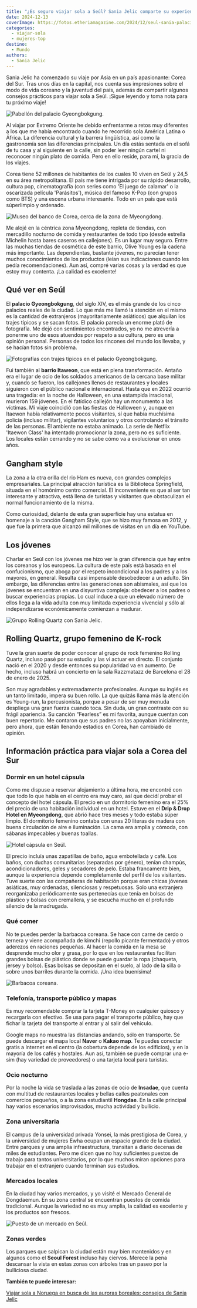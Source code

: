 ```yaml
---
title: "¿Es seguro viajar sola a Seúl? Sania Jelic comparte su experiencia en Corea del Sur"
date: 2024-12-13
coverImage: https://fotos.etheriamagazine.com/2024/12/seul-sania-palacio-pabellon-Gyeongbokgung.jpg
categories: 
  - viajar-sola
  - mujeres-top
destino: 
  - Mundo
authors: 
  - Sania Jelic
---
```


Sania Jelic ha comenzado su viaje por Asia en un país apasionante: Corea del Sur. Tras 
unos días en la capital, nos cuenta sus impresiones sobre el modo de vida coreano y la 
juventud del país, además de compartir algunos consejos prácticos para viajar sola a 
Seúl. ¡Sigue leyendo y toma nota para tu próximo viaje! 

![Pabellón del palacio Gyeongbokgung.](https://fotos.etheriamagazine.com/2024/12/seul-sania-palacio-pabellon-Gyeongbokgung.jpg "Pabellón del palacio Gyeongbokgung. © Sania Jelic")

Al viajar por Extremo Oriente he debido enfrentarme a retos muy diferentes a los que me 
había encontrado cuando he recorrido sola América Latina o África. La diferencia 
cultural y la barrera lingüística, así como la gastronomía son las diferencias 
principales. Un día estás sentada en el sofá de tu casa y al siguiente en la calle, sin 
poder leer ningún cartel ni reconocer ningún plato de comida. Pero en ello reside, para 
mí, la gracia de los viajes. 

Corea tiene 52 millones de habitantes de los cuales 10 viven en Seúl y 24,5 en su área 
metropolitana. El país me tiene intrigada por su rápido desarrollo, cultura pop, 
cinematografía (con series como 'El juego de calamar' o la oscarizada película 
'Parásitos'), música del famoso K-Pop (con grupos como BTS) y una escena urbana 
interesante. Todo en un país que está súperlimpio y ordenado. 

![Museo del banco de Corea, cerca de la zona de Myeongdong.](https://fotos.etheriamagazine.com/2024/12/seul-sania-museo-banco-corea.jpg "Museo del Banco de Corea, cerca de la zona de Myeongdong. © Sania Jelic")

Me alojé en la céntrica zona Myeongdong, repleta de tiendas, con mercadillo nocturno de 
comida y restaurantes de todo tipo (desde estrella Michelin hasta bares caseros en 
callejones). Es un lugar muy seguro. Entre las muchas tiendas de cosmética de este 
barrio, Olive Young es la cadena más importante. Las dependientas, bastante jóvenes, no 
parecían tener muchos conocimientos de los productos (leían sus indicaciones cuando les 
pedía recomendaciones). Aun así, compré varias cosas y la verdad es que estoy muy 
contenta. ¡La calidad es excelente! 

## Qué ver en Seúl 

El **palacio Gyeongbokgung**, del siglo XIV, es el más grande de los cinco palacios 
reales de la ciudad. Lo que más me llamó la atención en el mismo es la cantidad de 
extranjeros (mayoritariamente asiáticos) que alquilan los trajes típicos y se sacan 
fotos. El palacio parecía un enorme plató de fotografía. Me dejó con sentimientos 
encontrados, yo no me atrevería a ponerme uno de esos atuendos por respeto a su cultura, 
pero es una opinión personal. Personas de todos los rincones del mundo los llevaba, y se 
hacían fotos sin problema. 

![Fotografías con trajes típicos en el palacio Gyeongbokgung.](https://fotos.etheriamagazine.com/2024/12/seul-sania-palacio-Gyeongbokgung.jpg "Fotografías con trajes típicos en el palacio Gyeongbokgung. © Sania Jelic")

Fui también al **barrio Itaweon**, que está en plena transformación. Antaño era el lugar 
de ocio de los soldados americanos de la cercana base militar y, cuando se fueron, los 
callejones llenos de restaurantes y locales siguieron con el público nacional e 
internacional. Hasta que en 2022 ocurrió una tragedia: en la noche de Halloween, en una 
estampida irracional, murieron 159 jóvenes. En el fatídico callejón hay un monumento a 
las víctimas. Mi viaje coincidió con las fiestas de Halloween y, aunque en Itaewon había 
relativamente pocos visitantes, sí que había muchísima policía (incluso militar), 
vigilantes voluntarios y otros controlando el tránsito de las personas. El ambiente no 
estaba animado. La serie de Netflix 'Itaewon Class' ha intentado promocionar la zona, 
pero no es suficiente. Los locales están cerrando y no se sabe cómo va a evolucionar en 
unos años. 

## Gangham style

La zona a la otra orilla del rio Ham es nueva, con grandes complejos empresariales. La 
principal atracción turística es la Biblioteca Springfield, situada en el homónimo 
centro comercial. El inconveniente es que al ser tan interesante y atractiva, está llena 
de turistas y visitantes que obstaculizan el normal funcionamiento de la misma. 

Como curiosidad, delante de esta gran superficie hay una estatua en homenaje a la 
canción Gangham Style, que se hizo muy famosa en 2012, y que fue la primera que alcanzó 
mil millones de visitas en un día en YouTube. 

## Los jóvenes

Charlar en Seúl con los jóvenes me hizo ver la gran diferencia que hay entre los 
coreanos y los europeos. La cultura de este país está basada en el confucionismo, que 
aboga por el respeto incondicional a los padres y a los mayores, en general. Resulta 
casi impensable desobedecer a un adulto. Sin embargo, las diferencias entre las 
generaciones son abismales, así que los jóvenes se encuentran en una disyuntiva 
compleja: obedecer a los padres o buscar experiencias propias. Lo cual induce a que un 
elevado número de ellos llega a la vida adulta con muy limitada experiencia vivencial y 
sólo al independizarse económicamente comienzan a madurar. 

![Grupo Rolling Quartz con Sania Jelic.](https://fotos.etheriamagazine.com/2024/12/sania-seul-Rolling-Quartz-grupo-coreano.jpg "Grupo Rolling Quartz con © Sania Jelic.")

## Rolling Quartz, grupo femenino de K-rock 

Tuve la gran suerte de poder conocer al grupo de rock femenino Rolling Quartz, incluso 
pasé por su estudio y las vi actuar en directo. El conjunto nació en el 2020 y desde 
entonces su popularidad va en aumento. De hecho, incluso habrá un concierto en la sala 
Razzmatazz de Barcelona el 28 de enero de 2025. 

Son muy agradables y extremadamente profesionales. Aunque su inglés es un tanto 
limitado, impera su buen rollo. La que quizás llama más la atención es Young-run, la 
percusionista, porque a pesar de ser muy menuda despliega una gran fuerza cuando toca. 
Sin duda, un gran contraste con su frágil apariencia. Su canción “Fearless” es mi 
favorita, aunque cuentan con buen repertorio. Me contaron que sus padres no las apoyaban 
inicialmente, pero ahora, que están llenando estadios en Corea, han cambiado de opinión. 

## Información práctica para viajar sola a Corea del Sur  

### Dormir en un hotel cápsula

Como me dispuse a reservar alojamiento a última hora, me encontré con que todo lo que 
había en el centro era muy caro, así que decidí probar el concepto del hotel cápsula. El 
precio en un dormitorio femenino era el 25% del precio de una habitación individual en 
un hotel. Estuve en el **Drip & Drop Hotel en Myeongdong**, que abrió hace tres meses y 
todo estaba súper limpio. El dormitorio femenino contaba con unas 20 literas de madera 
con buena circulación de aire e iluminación. La cama era amplia y cómoda, con sábanas 
impecables y buenas toallas. 

![Hotel cápsula en Seúl.](https://fotos.etheriamagazine.com/2024/12/sania-hotel-capsula-seul.jpg "Hotel cápsula en Seúl. © Sania Jelic")

El precio incluía unas zapatillas de baño, agua embotellada y café. Los baños, con 
duchas comunitarias (separadas por género), tenían champús, acondicionadores, geles y 
secadores de pelo. Estaba francamente bien, aunque la experiencia depende completamente 
del perfil de los visitantes. Tuve suerte con las compañeras de habitación porque eran 
chicas jóvenes asiáticas, muy ordenadas, silenciosas y respetuosas. Solo una extranjera 
reorganizaba periódicamente sus pertenecías que tenía en bolsas de plástico y bolsas con 
cremallera, y se escucha mucho en el profundo silencio de la madrugada. 

### Qué comer

No te puedes perder la barbacoa coreana. Se hace con carne de cerdo o ternera y viene 
acompañada de kimchi (repollo picante fermentado) y otros aderezos en raciones pequeñas. 
Al hacer la comida en la mesa se desprende mucho olor y grasa, por lo que en los 
restaurantes facilitan grandes bolsas de plástico donde se puede guardar la ropa 
(chaqueta, jersey y bolso). Esas bolsas se depositan en el suelo, al lado de la silla o 
sobre unos barriles durante la comida. ¡Una idea buenísima! 

![Barbacoa coreana.](https://fotos.etheriamagazine.com/2024/12/seul-sania-barbacoa-coreana.jpg "Barbacoa coreana. © Sania Jelic")

### Telefonía, transporte público y mapas 

Es muy recomendable comprar la tarjeta T-Money en cualquier quiosco y recargarla con 
efectivo. Se usa para pagar el transporte público, hay que fichar la tarjeta del 
transporte al entrar y al salir del vehículo. 

Google maps no muestra las distancias andando, sólo en transporte. Se puede descargar el 
mapa local **Naver** o **Kakao map**. Te puedes conectar gratis a Internet en el centro 
(la cobertura depende de los edificios), y en la mayoría de los cafés y hostales. Aun 
así, también se puede comprar una e-sim (hay variedad de proveedores) o una tarjeta 
local para turistas. 

### Ocio nocturno 

Por la noche la vida se traslada a las zonas de ocio de **Insadae**, que cuenta con 
multitud de restaurantes locales y bellas calles peatonales con comercios pequeños, o a 
la zona estudiantil **Hongdae**. En la calle principal hay varios escenarios 
improvisados, mucha actividad y bullicio. 

### Zona universitaria 

El campus de la universidad privada Yonsei, la más prestigiosa de Corea, y la 
universidad de mujeres Ewha ocupan un espacio grande de la ciudad. Entre parques y una 
amplia infraestructura, transitan a diario decenas de miles de estudiantes. Pero me 
dicen que no hay suficientes puestos de trabajo para tantos universitarios, por lo que 
muchos miran opciones para trabajar en el extranjero cuando terminan sus estudios. 

### Mercados locales 

En la ciudad hay varios mercados, y yo visité el Mercado General de Dongdaemun. En su 
zona central se encuentran puestos de comida tradicional. Aunque la variedad no es muy 
amplia, la calidad es excelente y los productos son frescos. 

![Puesto de un mercado en Seúl.](https://fotos.etheriamagazine.com/2024/12/seul-sania-corea-mercado.jpg "Puesto de un mercado en Seúl. © Sania Jelic")

### Zonas verdes 

Los parques que salpican la ciudad están muy bien mantenidos y en algunos como el 
**Seoul Forest** incluso hay ciervos. Merece la pena descansar la vista en estas zonas 
con árboles tras un paseo por la bulliciosa ciudad. 

**También te puede interesar:** 

[Viajar sola a Noruega en busca de las auroras boreales: consejos de Sania 
Jelic](https://etheriamagazine.com/2024/11/01/viajar-sola-noruega-auroras-boreales/)

